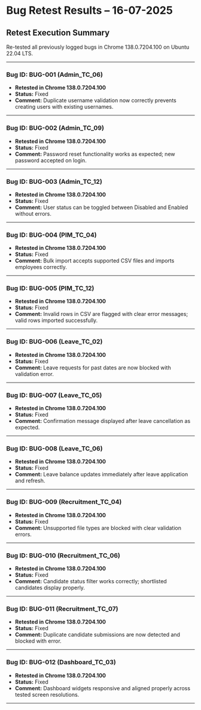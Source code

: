 # Bug Retest Results – 16-07-2025

## Retest Execution Summary
Re-tested all previously logged bugs in Chrome 138.0.7204.100 on Ubuntu 22.04 LTS.

---

### Bug ID: BUG-001 (Admin_TC_06)  
- **Retested in Chrome 138.0.7204.100**  
- **Status:** Fixed  
- **Comment:** Duplicate username validation now correctly prevents creating users with existing usernames.

---

### Bug ID: BUG-002 (Admin_TC_09)  
- **Retested in Chrome 138.0.7204.100**  
- **Status:** Fixed  
- **Comment:** Password reset functionality works as expected; new password accepted on login.

---

### Bug ID: BUG-003 (Admin_TC_12)  
- **Retested in Chrome 138.0.7204.100**  
- **Status:** Fixed  
- **Comment:** User status can be toggled between Disabled and Enabled without errors.

---

### Bug ID: BUG-004 (PIM_TC_04)  
- **Retested in Chrome 138.0.7204.100**  
- **Status:** Fixed  
- **Comment:** Bulk import accepts supported CSV files and imports employees correctly.

---

### Bug ID: BUG-005 (PIM_TC_12)  
- **Retested in Chrome 138.0.7204.100**  
- **Status:** Fixed  
- **Comment:** Invalid rows in CSV are flagged with clear error messages; valid rows imported successfully.

---

### Bug ID: BUG-006 (Leave_TC_02)  
- **Retested in Chrome 138.0.7204.100**  
- **Status:** Fixed  
- **Comment:** Leave requests for past dates are now blocked with validation error.

---

### Bug ID: BUG-007 (Leave_TC_05)  
- **Retested in Chrome 138.0.7204.100**  
- **Status:** Fixed  
- **Comment:** Confirmation message displayed after leave cancellation as expected.

---

### Bug ID: BUG-008 (Leave_TC_06)  
- **Retested in Chrome 138.0.7204.100**  
- **Status:** Fixed  
- **Comment:** Leave balance updates immediately after leave application and refresh.

---

### Bug ID: BUG-009 (Recruitment_TC_04)  
- **Retested in Chrome 138.0.7204.100**  
- **Status:** Fixed  
- **Comment:** Unsupported file types are blocked with clear validation errors.

---

### Bug ID: BUG-010 (Recruitment_TC_06)  
- **Retested in Chrome 138.0.7204.100**  
- **Status:** Fixed  
- **Comment:** Candidate status filter works correctly; shortlisted candidates display properly.

---

### Bug ID: BUG-011 (Recruitment_TC_07)  
- **Retested in Chrome 138.0.7204.100**  
- **Status:** Fixed  
- **Comment:** Duplicate candidate submissions are now detected and blocked with error.

---

### Bug ID: BUG-012 (Dashboard_TC_03)  
- **Retested in Chrome 138.0.7204.100**  
- **Status:** Fixed  
- **Comment:** Dashboard widgets responsive and aligned properly across tested screen resolutions.

---
